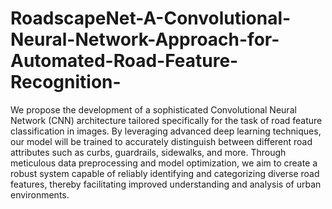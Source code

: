 # RoadscapeNet-A-Convolutional-Neural-Network-Approach-for-Automated-Road-Feature-Recognition-


We propose the development of a sophisticated Convolutional Neural Network (CNN) architecture tailored specifically for the task of road feature classification in images. By leveraging advanced deep learning techniques, our model will be trained to accurately distinguish between different road attributes such as curbs, guardrails, sidewalks, and more. Through meticulous data preprocessing and model optimization, we aim to create a robust system capable of reliably identifying and categorizing diverse road features, thereby facilitating improved understanding and analysis of urban environments.
